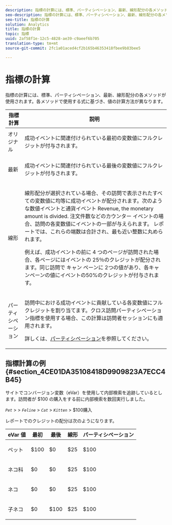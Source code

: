 ```yaml
---
description: 指標の計算には、標準、パーティシペーション、最新、線形配分の各メソッドが使用されます。各メソッドで使用する式に基づき、値の計算方法が異なります。
seo-description: 指標の計算には、標準、パーティシペーション、最新、線形配分の各メソッドが使用されます。各メソッドで使用する式に基づき、値の計算方法が異なります。
seo-title: 指標の計算
solution: Analytics
title: 指標の計算
topic: 指標
uuid: 2af58f1e-12c5-4828-ae39-c9aeef6b705
translation-type: tm+mt
source-git-commit: 2fc1a01aced4cf2b165b46353418fbee9b83bee5

---
```



# 指標の計算

指標の計算には、標準、パーティシペーション、最新、線形配分の各メソッドが使用されます。各メソッドで使用する式に基づき、値の計算方法が異なります。

<table id="table_6F81A12174D84124B7FD81FBBEDF18A2"> 
 <thead> 
  <tr> 
   <th colname="col1" class="entry"> 指標計算 </th> 
   <th colname="col2" class="entry"> 説明 </th> 
  </tr> 
 </thead>
 <tbody> 
  <tr> 
   <td colname="col1"> オリジナル </td> 
   <td colname="col2"> <p>成功イベントに関連付けられている最初の変数値にフルクレジットが付与されます。 </p> </td> 
  </tr> 
  <tr> 
   <td colname="col1"> 最新 </td> 
   <td colname="col2"> <p>成功イベントに関連付けられている最後の変数値にフルクレジットが付与されます。 </p> </td> 
  </tr> 
  <tr> 
   <td colname="col1"> 線形 </td> 
   <td colname="col2"> <p>線形配分が選択されている場合、その訪問で表示されたすべての変数値に均等に成功イベントが配分されます。次のような数値イベントと通貨イベント <span class="term"> Revenue</span>, the monetary amount is divided. 注文件数などのカウンター <span class="term"> イベントの場合</span>、訪問の各変数値にイベントの一部が与えられます。 レポートでは、これらの端数は合計され、最も近い整数に丸められます。 </p> <p>例えば、成功イベントの前に 4 つのページが訪問された場合、各ページにはイベントの 25％のクレジットが配分されます。同じ訪問で キャン <span class="varname"> ペーンに</span> 2つの値があり、各キャンペーンの値にイベントの50%のクレジットが付与されます。 </p> </td> 
  </tr> 
  <tr> 
   <td colname="col1"> パーティシペーション </td> 
   <td colname="col2"> <p>訪問中における成功イベントに貢献している各変数値にフルクレジットを割り当てます。クロス訪問パーティシペーション指標を使用する場合、この計算は訪問者セッションにも適用されます。 </p> <p>詳しくは、<a href="/help/components/c-variables/c-metrics/metrics-participation.md"  >パーティシペーション</a>を参照してください。 </p> </td> 
  </tr> 
 </tbody> 
</table>

## 指標計算の例 {#section_4CE01DA35108418D9909823A7ECC4B45}

サイトでコンバージョン変数（eVar）を使用して内部検索を追跡しているとします。訪問者が $100 の購入をする前に内部検索を数回実行しました。

*`Pet`* &gt; &gt; *`Feline`* &gt; *`Cat`* &gt; *`Kitten`* &gt; $100購入

レポートでのクレジットの配分は次のようになります。

<table id="table_91A7244E77854838A8392B49366FB445"> 
 <thead> 
  <tr> 
   <th colname="col1" class="entry"> eVar 値 </th> 
   <th colname="col2" class="entry"> 最初 </th> 
   <th colname="col3" class="entry"> 最後 </th> 
   <th colname="col4" class="entry"> 線形 </th> 
   <th colname="col5" class="entry"> パーティシペーション </th> 
  </tr> 
 </thead>
 <tbody> 
  <tr> 
   <td colname="col1"> <p>ペット </p> </td> 
   <td colname="col2"> <p>$100 </p> </td> 
   <td colname="col3"> <p>$0 </p> </td> 
   <td colname="col4"> <p>$25 </p> </td> 
   <td colname="col5"> <p>$100 </p> </td> 
  </tr> 
  <tr> 
   <td colname="col1"> <p>ネコ科 </p> </td> 
   <td colname="col2"> <p>$0 </p> </td> 
   <td colname="col3"> <p>$0 </p> </td> 
   <td colname="col4"> <p>$25 </p> </td> 
   <td colname="col5"> <p>$100 </p> </td> 
  </tr> 
  <tr> 
   <td colname="col1"> <p>ネコ </p> </td> 
   <td colname="col2"> <p>$0 </p> </td> 
   <td colname="col3"> <p>$0 </p> </td> 
   <td colname="col4"> <p>$25 </p> </td> 
   <td colname="col5"> <p>$100 </p> </td> 
  </tr> 
  <tr> 
   <td colname="col1"> <p>子ネコ </p> </td> 
   <td colname="col2"> <p>$0 </p> </td> 
   <td colname="col3"> <p>$100 </p> </td> 
   <td colname="col4"> <p>$25 </p> </td> 
   <td colname="col5"> <p>$100 </p> </td> 
  </tr> 
 </tbody> 
</table>

